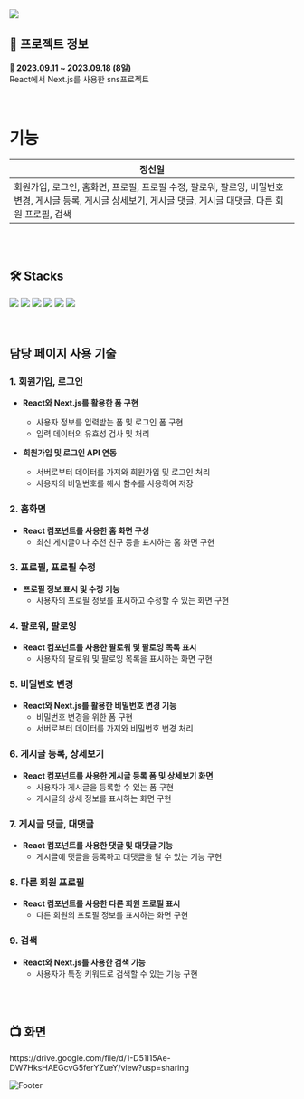 <img src="https://capsule-render.vercel.app/api?type=waving&color=A782C3&height=200&section=header&text=&fontSize=50&fontColor=fff" />
<div align="center">
</div>
<h2>🔎 프로젝트 정보</h2>
<div><b>📆 2023.09.11 ~ 2023.09.18 (8일)</b></div>
<div>React에서 Next.js를 사용한 sns프로젝트</div>
<br>
<br>

# 기능
|정선일|
|---|
|회원가입, 로그인, 홈화면, 프로필, 프로필 수정, 팔로워, 팔로잉, 비밀번호 변경, 게시글 등록, 게시글 상세보기, 게시글 댓글, 게시글 대댓글, 다른 회원 프로필, 검색|

<br>
<br>
<h2>🛠 Stacks</h2>
<div>
  <img src="https://img.shields.io/badge/Html5-E34F26?style=flat&logo=html5&logoColor=white"/>
  <img src="https://img.shields.io/badge/Css3-1572B6?style=flat&logo=css3&logoColor=white"/>
  <img src="https://img.shields.io/badge/Javascript-F7DF1E?style=flat&logo=javascript&logoColor=white"/> 
  <img src="https://img.shields.io/badge/React-61DAFB?style=flat&logo=react&logoColor=white"/>
  <img src="https://img.shields.io/badge/Next.js-000000?style=flat&logo=nextdotjs&logoColor=white"/> 
  <img src="https://img.shields.io/badge/Mysql-4479A1?style=flat&logo=mysql&logoColor=white"/>
</div>
<br>
<br>
<h2>담당 페이지 사용 기술</h2>

### 1. 회원가입, 로그인

- **React와 Next.js를 활용한 폼 구현**
  - 사용자 정보를 입력받는 폼 및 로그인 폼 구현
  - 입력 데이터의 유효성 검사 및 처리

- **회원가입 및 로그인 API 연동**
  - 서버로부터 데이터를 가져와 회원가입 및 로그인 처리
  - 사용자의 비밀번호를 해시 함수를 사용하여 저장

### 2. 홈화면

- **React 컴포넌트를 사용한 홈 화면 구성**
  - 최신 게시글이나 추천 친구 등을 표시하는 홈 화면 구현

### 3. 프로필, 프로필 수정

- **프로필 정보 표시 및 수정 기능**
  - 사용자의 프로필 정보를 표시하고 수정할 수 있는 화면 구현

### 4. 팔로워, 팔로잉

- **React 컴포넌트를 사용한 팔로워 및 팔로잉 목록 표시**
  - 사용자의 팔로워 및 팔로잉 목록을 표시하는 화면 구현

### 5. 비밀번호 변경

- **React와 Next.js를 활용한 비밀번호 변경 기능**
  - 비밀번호 변경을 위한 폼 구현
  - 서버로부터 데이터를 가져와 비밀번호 변경 처리

### 6. 게시글 등록, 상세보기

- **React 컴포넌트를 사용한 게시글 등록 폼 및 상세보기 화면**
  - 사용자가 게시글을 등록할 수 있는 폼 구현
  - 게시글의 상세 정보를 표시하는 화면 구현

### 7. 게시글 댓글, 대댓글

- **React 컴포넌트를 사용한 댓글 및 대댓글 기능**
  - 게시글에 댓글을 등록하고 대댓글을 달 수 있는 기능 구현

### 8. 다른 회원 프로필

- **React 컴포넌트를 사용한 다른 회원 프로필 표시**
  - 다른 회원의 프로필 정보를 표시하는 화면 구현

### 9. 검색

- **React와 Next.js를 사용한 검색 기능**
  - 사용자가 특정 키워드로 검색할 수 있는 기능 구현

<br>
<br>
<h2>📺 화면 </h2>
https://drive.google.com/file/d/1-D51I15Ae-DW7HksHAEGcvG5ferYZueY/view?usp=sharing
<br>

![Footer](https://capsule-render.vercel.app/api?type=waving&color=A782C3&height=200&section=footer)
